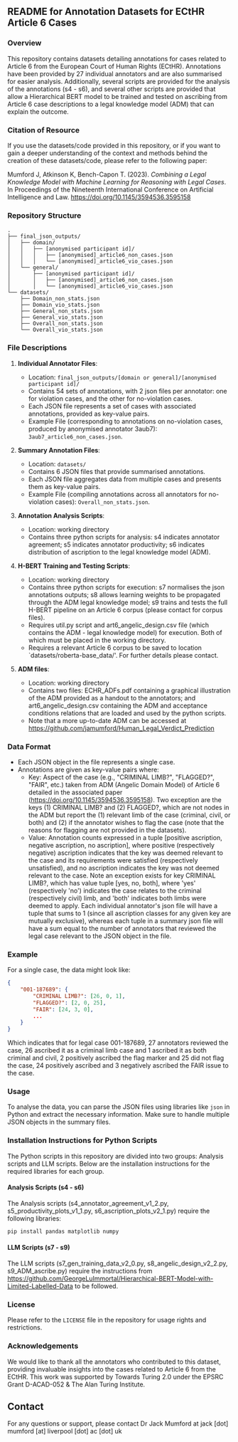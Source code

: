 
## README for Annotation Datasets for ECtHR Article 6 Cases

### Overview

This repository contains datasets detailing annotations for cases related to Article 6 from the European Court of Human Rights (ECtHR). Annotations have been provided by 27 individual annotators and are also summarised for easier analysis. Additionally, several scripts are provided for the analysis of the annotations (s4 - s6), and several other scripts are provided that allow a Hierarchical BERT model to be trained and tested on ascribing from Article 6 case descriptions to a legal knowledge model (ADM) that can explain the outcome.

### Citation of Resource

If you use the datasets/code provided in this repository, or if you want to gain a deeper understanding of the context and methods behind the creation of these datasets/code, please refer to the following paper:

Mumford J, Atkinson K, Bench-Capon T. (2023). *Combining a Legal Knowledge Model with Machine Learning for Reasoning with Legal Cases*. In Proceedings of the Nineteenth International Conference on Artificial Intelligence and Law. https://doi.org/10.1145/3594536.3595158


### Repository Structure

```
.
├── final_json_outputs/
│   ├── domain/
│   │   ├── [anonymised participant id]/
│   │   │   ├── [anonymised]_article6_non_cases.json
│   │   │   └── [anonymised]_article6_vio_cases.json
│   └── general/
│       ├── [anonymised participant id]/
│       │   ├── [anonymised]_article6_non_cases.json
│       │   └── [anonymised]_article6_vio_cases.json
└── datasets/
    ├── Domain_non_stats.json
    ├── Domain_vio_stats.json
    ├── General_non_stats.json
    ├── General_vio_stats.json
    ├── Overall_non_stats.json
    └── Overall_vio_stats.json
```

### File Descriptions

1. **Individual Annotator Files**:
    - Location: `final_json_outputs/[domain or general]/[anonymised participant id]/`
    - Contains 54 sets of annotations, with 2 json files per annotator: one for violation cases, and the other for no-violation cases.
    - Each JSON file represents a set of cases with associated annotations, provided as key-value pairs.
    - Example File (corresponding to annotations on no-violation cases, produced by anonymised annotator 3aub7): `3aub7_article6_non_cases.json`.

2. **Summary Annotation Files**:
    - Location: `datasets/`
    - Contains 6 JSON files that provide summarised annotations.
    - Each JSON file aggregates data from multiple cases and presents them as key-value pairs.
    - Example File (compiling annotations across all annotators for no-violation cases): `Overall_non_stats.json`.

3. **Annotation Analysis Scripts**:
    - Location: working directory
    - Contains three python scripts for analysis: s4 indicates annotator agreement; s5 indicates annotator productivity; s6 indicates distribution of ascription to the legal knowledge model (ADM).

4. **H-BERT Training and Testing Scripts**:
    - Location: working directory
    - Contains three python scripts for execution: s7 normalises the json annotations outputs; s8 allows learning weights to be propagated through the ADM legal knowledge model; s9 trains and tests the full H-BERT pipeline on an Article 6 corpus (please contact for corpus files).
    - Requires util.py script and art6_angelic_design.csv file (which contains the ADM - legal knowledge model) for execution. Both of which must be placed in the working directory.
    - Requires a relevant Article 6 corpus to be saved to location `datasets/roberta-base_data/'. For further details please contact.

5. **ADM files**:
    - Location: working directory
    - Contains two files: ECHR_ADFs.pdf containing a graphical illustration of the ADM provided as a handout to the annotators; and art6_angelic_design.csv containing the ADM and acceptance conditions relations that are loaded and used by the python scripts.
    - Note that a more up-to-date ADM can be accessed at https://github.com/jamumford/Human_Legal_Verdict_Prediction

### Data Format

- Each JSON object in the file represents a single case.
- Annotations are given as key-value pairs where:
    - Key: Aspect of the case (e.g., "CRIMINAL LIMB?", "FLAGGED?", "FAIR", etc.) taken from ADM (Angelic Domain Model) of Article 6 detailed in the associated paper (https://doi.org/10.1145/3594536.3595158). Two exception are the keys (1) CRIMINAL LIMB? and (2) FLAGGED?, which are not nodes in the ADM but report the (1) relevant limb of the case (criminal, civil, or both) and (2) if the annotator wishes to flag the case (note that the reasons for flagging are not provided in the datasets).
    - Value: Annotation counts expressed in a tuple [positive ascription, negative ascription, no ascription], where positive (respectively negative) ascription indicates that the key was deemed relevant to the case and its requirements were satisfied (respectively unsatisfied), and no ascription indicates the key was not deemed relevant to the case. Note an exception exists for key CRIMINAL LIMB?, which has value tuple [yes, no, both], where 'yes' (respectively 'no') indicates the case relates to the criminal (respectively civil) limb, and 'both' indicates both limbs were deemed to apply. Each individual annotator's json file will have a tuple that sums to 1 (since all ascription classes for any given key are mutually exclusive), whereas each tuple in a summary json file will have a sum equal to the number of annotators that reviewed the legal case relevant to the JSON object in the file.
  
### Example

For a single case, the data might look like:

```json
{
    "001-187689": {
        "CRIMINAL LIMB?": [26, 0, 1],
        "FLAGGED?": [2, 0, 25],
        "FAIR": [24, 3, 0],
        ...
    }
}
```

Which indicates that for legal case 001-187689, 27 annotators reviewed the case, 26 ascribed it as a criminal limb case and 1 ascribed it as both criminal and civil, 2 positively ascribed the flag marker and 25 did not flag the case, 24 positively ascribed and 3 negatively ascribed the FAIR issue to the case.

### Usage

To analyse the data, you can parse the JSON files using libraries like `json` in Python and extract the necessary information. Make sure to handle multiple JSON objects in the summary files.

### Installation Instructions for Python Scripts

The Python scripts in this repository are divided into two groups: Analysis scripts and LLM scripts. Below are the installation instructions for the required libraries for each group.

#### Analysis Scripts (s4 - s6)

The Analysis scripts (s4_annotator_agreement_v1_2.py, s5_productivity_plots_v1_1.py, s6_ascription_plots_v2_1.py) require the following libraries:

```sh
pip install pandas matplotlib numpy
```

#### LLM Scripts (s7 - s9)

The LLM scripts (s7_gen_training_data_v2_0.py, s8_angelic_design_v2_2.py, s9_ADM_ascribe.py) require the instructions from https://github.com/GeorgeLuImmortal/Hierarchical-BERT-Model-with-Limited-Labelled-Data to be followed.

### License

Please refer to the `LICENSE` file in the repository for usage rights and restrictions.

### Acknowledgements

We would like to thank all the annotators who contributed to this dataset, providing invaluable insights into the cases related to Article 6 from the ECtHR. This work was supported by Towards Turing 2.0 under the EPSRC Grant D-ACAD-052 & The Alan Turing Institute.

## Contact

For any questions or support, please contact Dr Jack Mumford at jack [dot] mumford [at] liverpool [dot] ac [dot] uk
